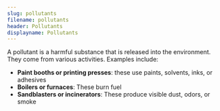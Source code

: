 ```yaml
---
slug: pollutants
filename: pollutants
header: Pollutants
displayname: Pollutants
---
```


A pollutant is a harmful substance that is released into the environment. They come from various activities. Examples include:

- **Paint booths or printing presses**: these use paints, solvents, inks, or adhesives
- **Boilers or furnaces**: These burn fuel
- **Sandblasters or incinerators**: These produce visible dust, odors, or smoke
